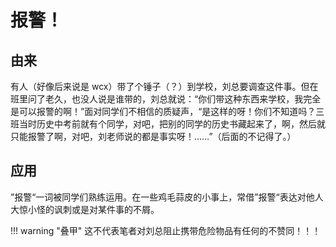 # 报警！

## 由来

有人（好像后来说是 wcx）带了个锤子（？）到学校，刘总要调查这件事。但在班里问了老久，也没人说是谁带的，刘总就说：“你们带这种东西来学校，我完全是可以报警的啊！”面对同学们不相信的质疑声，“是这样的呀！你们不知道吗？三班当时历史中考前就有个同学，对吧，把别的同学的历史书藏起来了，啊，然后就只能报警了啊，对吧，刘老师说的都是事实呀！……”（后面的不记得了。）

## 应用

”报警“一词被同学们熟练运用。在一些鸡毛蒜皮的小事上，常借”报警“表达对他人大惊小怪的讽刺或是对某件事的不屑。

!!! warning "叠甲"
    这不代表笔者对刘总阻止携带危险物品有任何的不赞同！！！